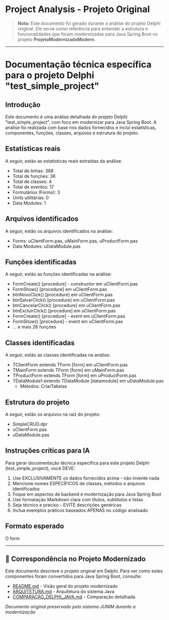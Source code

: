 # Project Analysis - Projeto Original

> **Nota:** Este documento foi gerado durante a análise do projeto Delphi original.
> Ele serve como referência para entender a estrutura e funcionalidades que foram
> modernizadas para Java Spring Boot no projeto **ProjetoModernizadoModern**.

---

Documentação técnica específica para o projeto Delphi "test_simple_project"
======================================================================

Introdução
------------

Este documento é uma análise detalhada do projeto Delphi "test_simple_project", com foco em modernizar para Java Spring Boot. A análise foi realizada com base nos dados fornecidos e inclui estatísticas, componentes, funções, classes, arquivos e estrutura do projeto.

Estatísticas reais
------------------

A seguir, estão as estatísticas reais extraídas da análise:

* Total de linhas: 388
* Total de funções: 36
* Total de classes: 4
* Total de eventos: 17
* Formulários (Forms): 3
* Units utilitárias: 0
* Data Modules: 1

Arquivos identificados
-------------------

A seguir, estão os arquivos identificados na análise:

* Forms: uClientForm.pas, uMainForm.pas, uProductForm.pas
* Data Modules: uDataModule.pas

Funções identificadas
-------------------

A seguir, estão as funções identificadas na análise:

* FormCreate() [procedure] - constructor em uClientForm.pas
* FormShow() [procedure] em uClientForm.pas
* btnNovoClick() [procedure] em uClientForm.pas
* btnSalvarClick() [procedure] em uClientForm.pas
* btnCancelarClick() [procedure] em uClientForm.pas
* btnExcluirClick() [procedure] em uClientForm.pas
* FormCreate() [procedure] - event em uClientForm.pas
* FormShow() [procedure] - event em uClientForm.pas
* ... e mais 28 funções

Classes identificadas
-------------------

A seguir, estão as classes identificadas na análise:

* TClientForm extends TForm [form] em uClientForm.pas
* TMainForm extends TForm [form] em uMainForm.pas
* TProductForm extends TForm [form] em uProductForm.pas
* TDataModule1 extends TDataModule [datamodule] em uDataModule.pas
  - Métodos: CriarTabelas

Estrutura do projeto
-----------------

A seguir, estão os arquivos na raiz do projeto:

* SimpleCRUD.dpr
* uClientForm.pas
* uDataModule.pas

Instruções críticas para IA
---------------------------

Para gerar documentação técnica específica para este projeto Delphi (test_simple_project), você DEVE:

1. Use EXCLUSIVAMENTE os dados fornecidos acima - não invente nada
2. Mencione nomes ESPECÍFICOS de classes, métodos e arquivos identificados
3. Foque em aspectos de backend e modernização para Java Spring Boot
4. Use formatação Markdown clara com títulos, subtítulos e listas
5. Seja técnico e preciso - EVITE descrições genéricas
6. Inclua exemplos práticos baseados APENAS no código analisado

Formato esperado
-----------------

O form

---

## 🔄 Correspondência no Projeto Modernizado

Este documento descreve o projeto original em Delphi. Para ver como estes componentes
foram convertidos para Java Spring Boot, consulte:

- [README.md](../README.md) - Visão geral do projeto modernizado
- [ARQUITETURA.md](../ARQUITETURA.md) - Arquitetura do sistema Java
- [COMPARACAO_DELPHI_JAVA.md](../COMPARACAO_DELPHI_JAVA.md) - Comparação detalhada

*Documento original preservado pelo sistema JUNIM durante a modernização*

